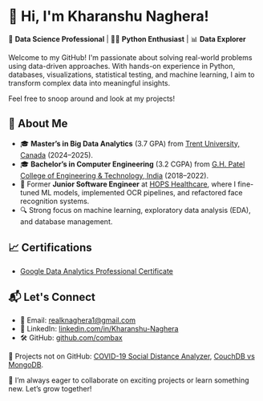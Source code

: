 # 👋 Hi, I'm Kharanshu Naghera!

🎯 **Data Science Professional** | 🧑‍💻 **Python Enthusiast** | 📊 **Data Explorer**

Welcome to my GitHub! I'm passionate about solving real-world problems using data-driven approaches. With hands-on experience in Python, databases, visualizations, statistical testing, and machine learning, I aim to transform complex data into meaningful insights.

Feel free to snoop around and look at my projects!

## 🌟 About Me
- 🎓 **Master’s in Big Data Analytics** (3.7 GPA) from [Trent University, Canada](https://www.trentu.ca/) (2024–2025).
- 🎓 **Bachelor’s in Computer Engineering** (3.2 CGPA) from [G.H. Patel College of Engineering & Technology, India](https://www.gcet.ac.in/) (2018–2022).
- 🏢 Former **Junior Software Engineer** at [HOPS Healthcare](https://hops.healthcare/), where I fine-tuned ML models, implemented OCR pipelines, and refactored face recognition systems.
- 🔍 Strong focus on machine learning, exploratory data analysis (EDA), and database management.

## 📈 Certifications
- [Google Data Analytics Professional Certificate](https://www.coursera.org/account/accomplishments/specialization/VX5NEEAVLEGG)

## 📬 Let's Connect
- 📧 Email: [realknaghera1@gmail.com](mailto:realknaghera1@gmail.com)
- 💼 LinkedIn: [linkedin.com/in/Kharanshu-Naghera](https://www.linkedin.com/in/kharanshu-naghera-83035b1a6/)
- 🛠 GitHub: [github.com/combax](https://github.com/combax)

📌 Projects not on GitHub: [COVID-19 Social Distance Analyzer](https://colab.research.google.com/drive/1g7JUZnr8ZC5PN4JWEyGqriQOA5JFJo43?usp=sharing), [CouchDB vs MongoDB](https://imaginative-daifuku-aa90ae.netlify.app/).

🚀 I’m always eager to collaborate on exciting projects or learn something new. Let’s grow together!

